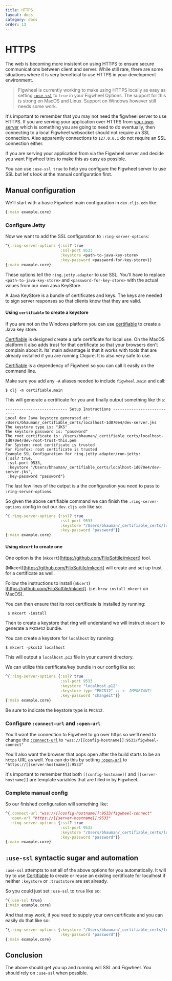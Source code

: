 ```yaml
---
title: HTTPS
layout: docs
category: docs
order: 13
---
```


# HTTPS

<div class="lead-in">The web is becoming more insistent on using HTTPS
to ensure secure communications between client and server. While still
rare, there are some situations where it is very beneficial to use
HTTPS in your development environment.</div>

> Figwheel is currently working to make using HTTPS locally as easy as
> setting [`:use-ssl`](/config-options#use-ssl) to `true` in your
> Figwheel Options. The support for this is strong on MacOS and
> Linux. Support on Windows however still needs some work.

It's important to remember that you may not need the figwheel server
to use HTTPS. If you are serving your application over HTTPS from
[your own server](/docs/your_own_server) which is something you are
going to need to do eventually, then connecting to a local Figwheel
websocket should not require an SSL connection. Also apparently
connections to `127.0.0.1` do not require an SSL connection either.

If you are serving your application from via the Figwheel server and
decide you want Figwheel tries to make this as easy as possible.

You can use `:use-ssl true` to help you configure the Figwheel server
to use SSL but let's look at the manual configuration first.

## Manual configuration

We'll start with a basic Figwheel main configuration in `dev.cljs.edn` like:

```clj
{:main example.core}
```

### Configure Jetty

Now we want to add the SSL configuration to `:ring-server-options`:

```clj
^{:ring-server-options {:ssl? true
                        :ssl-port 9533
                        :keystore <path-to-java-key-store>
                        :key-password <password-for-key-store>}}
{:main example.core}
```

These options tell the `ring.jetty.adapter` to use SSL. You'll have to
replace `<path-to-java-key-store>` and `<password-for-key-store>` with
the actual values from our own Java KeyStore.

A Java KeyStore is a bundle of certificates and keys. The keys are
needed to sign server responses so that clients know that they are
valid.

#### Using `certifiable` to create a keystore

If you are not on the Windows platform you can use
[certifiable](https://github.com/bhauman/certifiable) to create a Java
key store. 

[Certifiable](https://github.com/bhauman/certifiable) is designed
create a safe certificate for local use. On the MacOS platform it also
adds trust for that certificate so that your browsers don't complain
about it. Its' main advantage is that it works with tools that are
already installed if you are running Clojure. It is also very safe to
use.

[Certifiable](https://github.com/bhauman/certifiable) is a dependency
of Figwheel so you can call it easily on the command line. 

Make sure you add any `-A` aliases needed to include `figwheel.main`
and call:

```shell
$ clj -m certifiable.main 
```

This will generate a certificate for you and finally output something
like this:

```shell
--------------------------- Setup Instructions ---------------------------
Local dev Java keystore generated at: /Users/bhauman/_certifiable_certs/localhost-1d070e4/dev-server.jks
The keystore type is: "JKS"
The keystore password is: "password"
The root certificate is: /Users/bhauman/_certifiable_certs/localhost-1d070e4/dev-root-trust-this.pem
For System: root certificate is trusted
For Firefox: root certificate is trusted
Example SSL Configuration for ring.jetty.adapter/run-jetty:
{:ssl? true,
 :ssl-port 9533,
 :keystore "/Users/bhauman/_certifiable_certs/localhost-1d070e4/dev-server.jks",
 :key-password "password"}
```

The last few lines of the output is a the configuration you need to
pass to `:ring-server-options`.

So given the above certifiable command we can finish the
`:ring-server-options` config in out our `dev.cljs.edn` like so:

```clj
^{:ring-server-options {:ssl? true
                        :ssl-port 9533
                        :keystore "/Users/bhauman/_certifiable_certs/localhost-1d070e4/dev-server.jks"
                        :key-password "password"}}
{:main example.core}
```

#### Using `mkcert` to create one

One option is the (`mkcert`)[https://github.com/FiloSottile/mkcert] tool. 

(Mkcert)[https://github.com/FiloSottile/mkcert] will create and set up
 trust for a certificate as well.
 
 Follow the instructions to install (`mkcert`)[https://github.com/FiloSottile/mkcert]. (i.e. `brew install mkcert` on MacOS).
 
 You can then ensure that its root certificate is installed by running:
 
```shell
 $ mkcert -install
```

Then to create a keystore that ring will understand we will instruct
`mkcert` to generate a `PKCS#12` bundle.

You can create a keystore for `localhost` by running:

```shell
$ mkcert -pkcs12 localhost
```

This will output a `localhost.p12` file in your current directory.

We can utilize this certificate/key bundle in our config like so:

```clj
^{:ring-server-options {:ssl? true
                        :ssl-port 9533
                        :keystore "localhost.p12" 
                        :keystore-type "PKCS12" ;; <- IMPORTANT!
                        :key-password "changeit"}}
{:main example.core}
```

Be sure to indicate the keystore type is `PKCS12`.

### Configure `:connect-url` and `:open-url`

You'll want the connection to Figwheel to go over https so we'll need
to change the [`:connect-url`](/config-options#connect-url) to
`"wss://[[config-hostname]]:9533/figwheel-connect"`

You'll also want the browser that pops open after the build starts to
be an `https` URL as well. You can do this by setting
[`:open-url`](/config-options#open-url) to `"https://[[server-hostname]]:9533"`

It's important to remember that both `[[config-hostname]]` and
`[[server-hostname]]` are template variables that are filled in by
Figwheel.


### Complete manual config

So our finished configuration will something like:

```clj
^{:connect-url "wss://[[config-hostname]]:9533/figwheel-connect"
  :open-url "https://[[server-hostname]]:9533"
  :ring-server-options {:ssl? true
                        :ssl-port 9533
                        :keystore "/Users/bhauman/_certifiable_certs/localhost-1d070e4/dev-server.jks"
                        :key-password "password"}}
{:main example.core}
```

## `:use-ssl` syntactic sugar and automation

`:use-ssl` attempts to set all of the above options for you
automatically. It will try to use
[Certifiable](https://github.com/bhauman/certifiable) to create or
reuse an existing certificate for localhost if neither `:keystore` or
`:truststore` are set already.

So you could just set `:use-ssl` to `true` like so:

```clj
^{:use-ssl true}
{:main example.core}
```

And that may work, if you need to supply your own certificate and you
can easily do that like so:

```clj
^{:ring-server-options {:keystore "/Users/bhauman/_certifiable_certs/localhost-1d070e4/dev-server.jks"
                        :key-password "password"}}
{:main example.core}
```

## Conclusion

The above should get you up and running will SSL and Figwheel. You
should rely on `:use-ssl` when possible.



